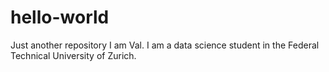 # hello-world
Just another repository
I am Val. I am a data science student in the Federal Technical University of Zurich.
